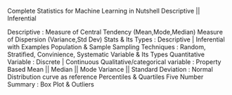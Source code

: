 Complete Statistics for Machine Learning in Nutshell
 Descriptive || Inferential

 Descriptive : Measure of Central Tendency (Mean,Mode,Median)
               Measure of Dispersion (Variance,Std Dev)
               Stats & Its Types : Descriptive | Inferential with  Examples
               Population & Sample
               Sampling Techniques : Random, Stratified, Convinience, Systematic
               Variable & Its Types
               Quantitative Variable : Discrete | Continuous
               Qualitative/categorical variable : Property Based
               Mean  || Median  || Mode
               Variance || Standard Deviation : Normal Distribution curve as reference
               Percentiles & Quartiles
               Five Number Summary : Box Plot & Outliers
               
